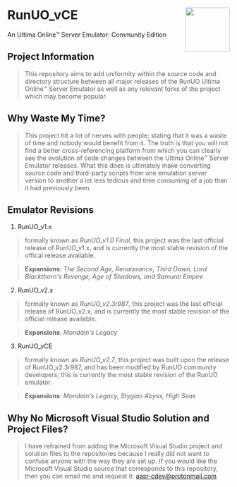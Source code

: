 # RunUO_vCE<img align="right" width="100" height="100" src="https://i.postimg.cc/fR3MNJWs/gameico-0005.png/100/100">
An Ultima Online™ Server Emulator: Community Edition

## Project Information
> This repository aims to add uniformity within the source code and directory structure between all major releases of the RunUO Ultima Online™ Server Emulator as well as any relevant forks of the project which may become popular.

## Why Waste My Time?
> This project hit a lot of nerves with people; stating that it was a waste of time and nobody would benefit from it. The truth is that you will not find a better cross-referencing platform from which you can clearly see the evolution of code changes between the Ultima Online™ Server Emulator releases. What this does is ultimately make converting source code and third-party scripts from one emulation server version to another a lot less tedious and time consuming of a job than it had previously been.

## Emulator Revisions
1. RunUO_v1.x
> formally known as *RunUO_v1.0 Final*, this project was the last official release of RunUO_v1.x, and is currently the most stable revision of the offical release available.

> **Expansions**: *The Second Age, Renaissance, Third Dawn, Lord Blackthorn's Revenge, Age of Shadows, and Samurai Empire*

2. RunUO_v2.x
> formally known as *RunUO_v2.3r987*, this project was the last official release of RunUO_v2.x, and is currently the most stable revision of the official release available.

> **Expansions**: *Mondain's Legacy*

3. RunUO_vCE
> formally known as *RunUO_v2.7*, this project was built upon the release of RunUO_v2.3r987, and has been modified by RunUO community developers; this is currently the most stable revision of the RunUO emulator.

> **Expansions**: *Mondain's Legacy, Stygian Abyss, High Seas*

## Why No Microsoft Visual Studio Solution and Project Files?
> I have refrained from adding the Microsoft Visual Studio project and solution files to the repositories because I really did not want to confuse anyone with the way they are set up. If you would like the Microsoft Visual Studio source that corresponds to this repository, then you can email me and request it: aasr-cdev@protonmail.com
